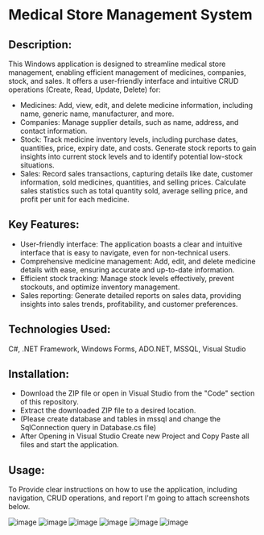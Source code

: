 # Medical Store Management System

<h2>Description:</h2>

This Windows application is designed to streamline medical store management, enabling efficient management of medicines, companies, stock, and sales. It offers a user-friendly interface and intuitive CRUD operations (Create, Read, Update, Delete) for:
- Medicines: Add, view, edit, and delete medicine information, including name, generic name, manufacturer, and more.
- Companies: Manage supplier details, such as name, address, and contact information.
- Stock: Track medicine inventory levels, including purchase dates, quantities, price, expiry date, and costs. Generate stock reports to gain insights into current stock levels and to identify potential low-stock situations.
- Sales: Record sales transactions, capturing details like date, customer information, sold medicines, quantities, and selling prices. Calculate sales statistics such as total quantity sold, average selling price, and profit per unit for each medicine.

<h2>Key Features:</h2>

- User-friendly interface: The application boasts a clear and intuitive interface that is easy to navigate, even for non-technical users.
- Comprehensive medicine management: Add, edit, and delete medicine details with ease, ensuring accurate and up-to-date information.
- Efficient stock tracking: Manage stock levels effectively, prevent stockouts, and optimize inventory management.
- Sales reporting: Generate detailed reports on sales data, providing insights into sales trends, profitability, and customer preferences.

<h2>Technologies Used:</h2>

C#, .NET Framework, Windows Forms, ADO.NET, MSSQL, Visual Studio

<h2>Installation:</h2>

- Download the ZIP file or open in Visual Studio from the "Code" section of this repository.
- Extract the downloaded ZIP file to a desired location.
- (Please create database and tables in mssql and change the SqlConnection query in Database.cs file)
- After Opening in Visual Studio Create new Project and Copy Paste all files and start the application.

<h2>Usage:</h2>

To Provide clear instructions on how to use the application, including navigation, CRUD operations, and report I'm going to attach screenshots below.

![image](https://github.com/omkarmaliGit/MedicalStoreManagementSystem/assets/113759551/33d78012-d5f4-4bbf-a869-ebfd366b9a24)
![image](https://github.com/omkarmaliGit/MedicalStoreManagementSystem/assets/113759551/b020d021-a187-499d-ae32-305b664cf46c)
![image](https://github.com/omkarmaliGit/MedicalStoreManagementSystem/assets/113759551/8f6938d6-a92a-4904-bf59-c92f2d828ee9)
![image](https://github.com/omkarmaliGit/MedicalStoreManagementSystem/assets/113759551/bbc8be15-29fe-4e55-bd0d-21ae9ea4c563)
![image](https://github.com/omkarmaliGit/MedicalStoreManagementSystem/assets/113759551/bd66938b-8e6b-4fae-a798-496f0a492fbc)
![image](https://github.com/omkarmaliGit/MedicalStoreManagementSystem/assets/113759551/74b6bdae-0cd8-45df-8d50-699ef314d974)
